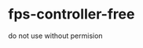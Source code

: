 # fps-controller-free







































































































































do not use without permision
